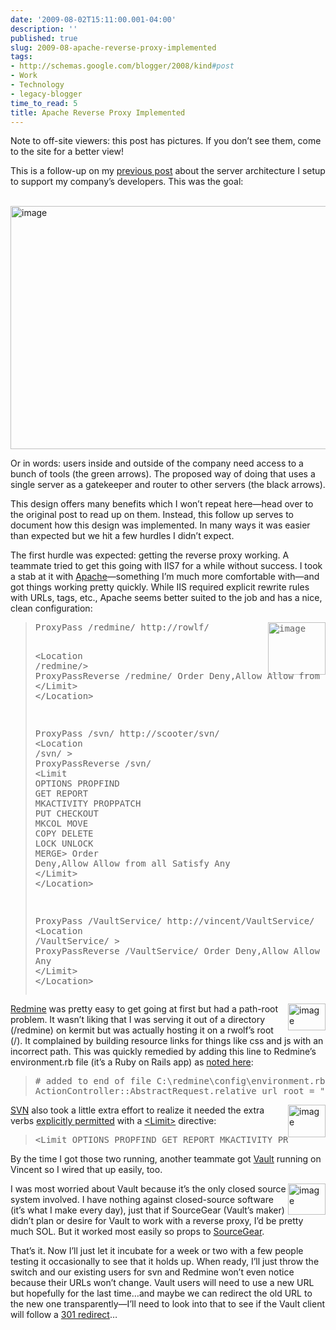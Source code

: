 ```yaml
---
date: '2009-08-02T15:11:00.001-04:00'
description: ''
published: true
slug: 2009-08-apache-reverse-proxy-implemented
tags:
- http://schemas.google.com/blogger/2008/kind#post
- Work
- Technology
- legacy-blogger
time_to_read: 5
title: Apache Reverse Proxy Implemented
---
```


<p class="feed-note">Note to off-site viewers: this post has pictures. If you don’t see them, come to the site for a better view!</p>
<p>This is a follow-up on my <a href="../2009/2009-07-structuring-our-developer-tools-with.html">previous post</a> about the server architecture I setup to support my company’s developers. This was the goal:</p>
<p>&#160; <img alt="image" border="0" height="389" src="http://lh5.ggpht.com/_IKD9WtY5kxU/SnXk0B6jdbI/AAAAAAAAAcU/jc3J4Yg5eCw/image%5B11%5D.png" style="border-right-width: 0px; display: block; float: none; border-top-width: 0px; border-bottom-width: 0px; margin-left: auto; border-left-width: 0px; margin-right: auto;" title="image" width="640" /> </p>
<p>Or in words: users inside and outside of the company need access to a bunch of tools (the green arrows). The proposed way of doing that uses a single server as a gatekeeper and router to other servers (the black arrows).</p>
<p>This design offers many benefits which I won’t repeat here—head over to the original post to read up on them. Instead, this follow up serves to document how this design was implemented. In many ways it was easier than expected but we hit a few hurdles I didn’t expect.</p>
<p>The first hurdle was expected: getting the reverse proxy working. A teammate tried to get this going with IIS7 for a while without success. I took a stab at it with <a href="http://www.apache.org/">Apache</a>—something I’m much more comfortable with—and got things working pretty quickly. While IIS required explicit rewrite rules with URLs, tags, etc., Apache seems better suited to the job and has a nice, clean configuration:</p>
<blockquote>   <pre class="csharpcode"><img align="right" alt="image" border="0" height="84" src="http://lh5.ggpht.com/_IKD9WtY5kxU/SnXk0ZCKeDI/AAAAAAAAAcY/W9N0KATLMZA/image%5B62%5D.png" style="border-bottom: 0px; border-left: 0px; display: inline; margin-left: 0px; border-top: 0px; margin-right: 0px; border-right: 0px;" title="image" width="92" />ProxyPass /redmine/ http://rowlf/

<span class="kwrd">&lt;</span><span class="html">Location</span> /<span class="attr">redmine</span><span class="kwrd">/&gt;</span>
        ProxyPassReverse /redmine/
          Order Deny,Allow
          Allow from all
          Satisfy Any
        <span class="kwrd">&lt;/</span><span class="html">Limit</span><span class="kwrd">&gt;</span>
<span class="kwrd">&lt;/</span><span class="html">Location</span><span class="kwrd">&gt;</span>

ProxyPass /svn/ http://scooter/svn/
<span class="kwrd">&lt;</span><span class="html">Location</span> /<span class="attr">svn</span>/ <span class="kwrd">&gt;</span>
        ProxyPassReverse /svn/
        <span class="kwrd">&lt;</span><span class="html">Limit</span> <span class="attr">OPTIONS</span> <span class="attr">PROPFIND</span> <span class="attr">GET</span> <span class="attr">REPORT</span> <span class="attr">MKACTIVITY</span> <span class="attr">PROPPATCH</span> <span class="attr">PUT</span> <span class="attr">CHECKOUT</span> <span class="attr">MKCOL</span> <span class="attr">MOVE</span> <span class="attr">COPY</span> <span class="attr">DELETE</span> <span class="attr">LOCK</span> <span class="attr">UNLOCK</span> <span class="attr">MERGE</span><span class="kwrd">&gt;</span>
          Order Deny,Allow
          Allow from all
          Satisfy Any
        <span class="kwrd">&lt;/</span><span class="html">Limit</span><span class="kwrd">&gt;</span>
<span class="kwrd">&lt;/</span><span class="html">Location</span><span class="kwrd">&gt;</span>

ProxyPass /VaultService/ http://vincent/VaultService/
<span class="kwrd">&lt;</span><span class="html">Location</span> /<span class="attr">VaultService</span>/ <span class="kwrd">&gt;</span>
        ProxyPassReverse /VaultService/
          Order Deny,Allow
          Allow from all
          Satisfy Any
        <span class="kwrd">&lt;/</span><span class="html">Limit</span><span class="kwrd">&gt;</span>
<span class="kwrd">&lt;/</span><span class="html">Location</span><span class="kwrd">&gt;</span></pre>
</blockquote>

<p><img align="right" alt="image" border="0" height="43" src="http://lh5.ggpht.com/_IKD9WtY5kxU/SnXk0u3B2gI/AAAAAAAAAco/LwSO057RTJE/image%5B73%5D.png" style="border-bottom: 0px; border-left: 0px; display: inline; margin-left: 0px; border-top: 0px; margin-right: 0px; border-right: 0px;" title="image" width="60" /><a href="http://www.redmine.org/">Redmine</a> was pretty easy to get going at first but had a path-root problem. It wasn’t liking that I was serving it out of a directory (/redmine) on kermit but was actually hosting it on a rwolf’s root (/). It complained by building resource links for things like css and js with an incorrect path. This was quickly remedied by adding this line to Redmine’s environment.rb file (it’s a Ruby on Rails app) as <a href="http://stackoverflow.com/questions/470961/configuring-ruby-on-rails-app-in-a-subdirectory-under-apache/470973#470973">noted here</a>:</p>

<blockquote>
  <pre class="csharpcode"><span class="rem"># added to end of file C:\redmine\config\environment.rb</span>
ActionController::AbstractRequest.relative_url_root = <span class="str">&quot;/redmine&quot;</span></pre>
</blockquote>

<p><img align="right" alt="image" border="0" height="52" src="http://lh3.ggpht.com/_IKD9WtY5kxU/SnXk07Zm4iI/AAAAAAAAAcs/ALhgmG-KSHc/image%5B69%5D.png" style="border-bottom: 0px; border-left: 0px; display: inline; margin-left: 0px; border-top: 0px; margin-right: 0px; border-right: 0px;" title="image" width="60" /> <a href="http://www.open.collab.net/products/subversion/">SVN</a> also took a little extra effort to realize it needed the extra verbs <a href="http://silmor.de/49">explicitly permitted</a> with a <a href="http://httpd.apache.org/docs/2.0/mod/core.html#limit">&lt;Limit&gt;</a> directive:</p>

<blockquote>
  <pre class="csharpcode"><span class="kwrd">&lt;</span><span class="html">Limit</span> <span class="attr">OPTIONS</span> <span class="attr">PROPFIND</span> <span class="attr">GET</span> <span class="attr">REPORT</span> <span class="attr">MKACTIVITY</span> <span class="attr">PROPPATCH</span> <span class="attr">PUT</span> <span class="attr">CHECKOUT</span> <span class="attr">MKCOL</span> <span class="attr">MOVE</span> <span class="attr">COPY</span> <span class="attr">DELETE</span> <span class="attr">LOCK</span> <span class="attr">UNLOCK</span> <span class="attr">MERGE</span><span class="kwrd">&gt;</span> </pre>
</blockquote>

<p>By the time I got those two running, another teammate got <a href="http://www.sourcegear.com/vault/">Vault</a> running on Vincent so I wired that up easily, too. </p>

<p><img align="right" alt="image" border="0" height="50" src="http://lh4.ggpht.com/_IKD9WtY5kxU/SnXk1BgmnVI/AAAAAAAAAck/5fsAT_kfc7w/image%5B63%5D.png" style="border-bottom: 0px; border-left: 0px; display: inline; margin-left: 0px; border-top: 0px; margin-right: 0px; border-right: 0px;" title="image" width="60" />I was most worried about Vault because it’s the only closed source system involved. I have nothing against closed-source software (it’s what I make every day), just that if SourceGear (Vault’s maker) didn’t plan or desire for Vault to work with a reverse proxy, I’d be pretty much SOL. But it worked most easily so props to <a href="http://sourcegear.com/">SourceGear</a>.</p>

<p>That’s it. Now I’ll just let it incubate for a week or two with a few people testing it occasionally to see that it holds up. When ready, I’ll just throw the switch and our existing users for svn and Redmine won’t even notice because their URLs won’t change. Vault users will need to use a new URL but hopefully for the last time…and maybe we can redirect the old URL to the new one transparently—I’ll need to look into that to see if the Vault client will follow a <a href="http://www.webconfs.com/how-to-redirect-a-webpage.php">301 redirect</a>…</p>